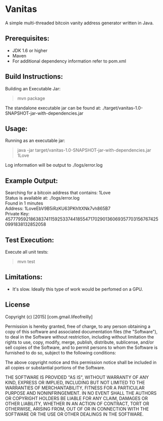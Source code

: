Vanitas
=======
A simple multi-threaded bitcoin vanity address generator written in Java.

Prerequisites:
-------------------------

* JDK 1.6 or higher
* Maven
* For additional dependency information refer to pom.xml

Build Instructions:
-------------------------

Building an Executable Jar:
> mvn package

The standalone executable jar can be found at: ./target/vanitas-1.0-SNAPSHOT-jar-with-dependencies.jar

Usage:
-------------------------

Running as an executable jar:

> java -jar target/vanitas-1.0-SNAPSHOT-jar-with-dependencies.jar 1Love

Log information will be output to ./logs/error.log

Example Output:
-------------------------

Searching for a bitcoin address that contains: 1Love  
Status is available at: ./logs/error.log  
Found in 1 minutes  
Address: 1LoveEbV9B5iRzKU63PKh1tXNk7vh865B7  
Private Key: 45777959218638374115925337441855471702901360693577031567674250991838132852058  

Test Execution:
-------------------------

Execute all unit tests:
> mvn test

Limitations:
-------------------------

* It's slow. Ideally this type of work would be perfomed on a GPU.

License
-------------------------

Copyright (c) [2015] [com.gmail.lifeofreilly]

Permission is hereby granted, free of charge, to any person obtaining a copy
of this software and associated documentation files (the "Software"), to deal
in the Software without restriction, including without limitation the rights
to use, copy, modify, merge, publish, distribute, sublicense, and/or sell
copies of the Software, and to permit persons to whom the Software is
furnished to do so, subject to the following conditions:

The above copyright notice and this permission notice shall be included in all
copies or substantial portions of the Software.

THE SOFTWARE IS PROVIDED "AS IS", WITHOUT WARRANTY OF ANY KIND, EXPRESS OR
IMPLIED, INCLUDING BUT NOT LIMITED TO THE WARRANTIES OF MERCHANTABILITY,
FITNESS FOR A PARTICULAR PURPOSE AND NONINFRINGEMENT. IN NO EVENT SHALL THE
AUTHORS OR COPYRIGHT HOLDERS BE LIABLE FOR ANY CLAIM, DAMAGES OR OTHER
LIABILITY, WHETHER IN AN ACTION OF CONTRACT, TORT OR OTHERWISE, ARISING FROM,
OUT OF OR IN CONNECTION WITH THE SOFTWARE OR THE USE OR OTHER DEALINGS IN THE
SOFTWARE.
